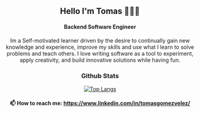 <div align="center">

## Hello I'm Tomas 👨🏻‍💻
#### Backend Software Engineer
 

Im a Self-motivated learner driven by the desire to continually gain new knowledge and experience, improve my skills and use what I learn to solve problems and teach others. 
I love writing software as a tool to experiment, apply creativity, and build innovative solutions while having fun.

 
### Github Stats
 
[![Top Langs](https://github-readme-stats.vercel.app/api/top-langs/?username=tomasgvgt&layout=compact&show_icons=true)](https://github.com/tomasgvgt)
 

#### 📫 How to reach me: https://www.linkedin.com/in/tomasgomezvelez/
 </div>
